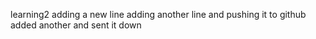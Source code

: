 learning2
adding a new line
adding another line and pushing it to github
added another and sent it down
